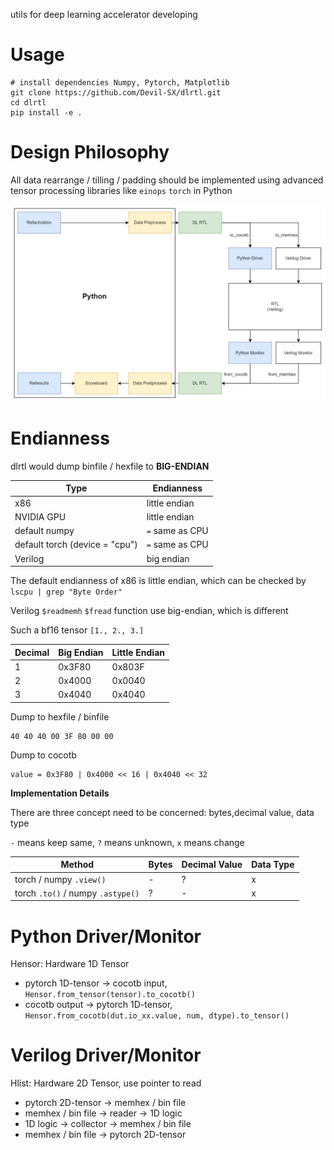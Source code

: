 utils for deep learning accelerator developing

# Usage

```
# install dependencies Numpy, Pytorch, Matplotlib
git clone https://github.com/Devil-SX/dlrtl.git
cd dlrtl
pip install -e .
```

# Design Philosophy

All data rearrange / tilling / padding should be implemented using advanced tensor processing libraries like `einops` `torch` in Python

![Diagram](dlrtl.drawio.png)

# Endianness

dlrtl would dump binfile / hexfile to **BIG-ENDIAN**

| Type | Endianness | 
| --- | --- |
| x86 | little endian | 
| NVIDIA GPU | little endian |
| default numpy | `=` same as CPU |
| default torch (device = "cpu") | `=` same as CPU |
| Verilog | big endian |


The default endianness of x86 is little endian, which can be checked by `lscpu | grep "Byte Order"`

Verilog `$readmemh` `$fread` function use big-endian, which is different

Such a bf16 tensor `[1., 2., 3.]`

| Decimal |  Big Endian | Little Endian|
|---  | --- | --- |
| 1 | 0x3F80 | 0x803F |
| 2 | 0x4000 | 0x0040 |
| 3 | 0x4040 | 0x4040 |


Dump to hexfile / binfile

```
40 40 40 00 3F 80 00 00
```

Dump to cocotb

```
value = 0x3F80 | 0x4000 << 16 | 0x4040 << 32
```

**Implementation Details**

There are three concept need to be concerned: bytes,decimal value, data type

`-` means keep same, `?` means unknown, `x` means change

| Method | Bytes | Decimal Value| Data Type |
| --- | --- | --- | --- |
| torch / numpy `.view()` | - | ? | x |
| torch `.to()` / numpy `.astype()` | ? | - | x |


# Python Driver/Monitor

Hensor: Hardware 1D Tensor

- pytorch 1D-tensor -> cocotb input, `Hensor.from_tensor(tensor).to_cocotb()`
- cocotb output -> pytorch 1D-tensor, `Hensor.from_cocotb(dut.io_xx.value, num, dtype).to_tensor()`

# Verilog Driver/Monitor

Hlist: Hardware 2D Tensor, use pointer to read

- pytorch 2D-tensor -> memhex / bin file
- memhex / bin file -> reader -> 1D logic
- 1D logic ->  collector -> memhex / bin file
- memhex / bin file -> pytorch 2D-tensor
